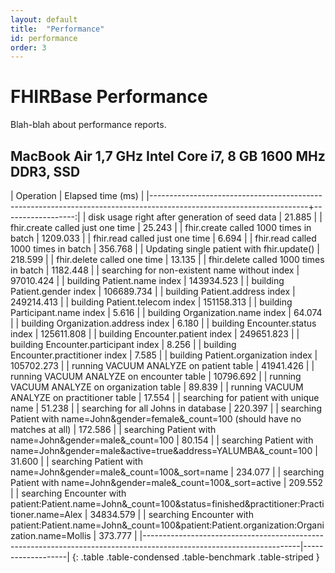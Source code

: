 ```yaml
---
layout: default
title:  "Performance"
id: performance
order: 3
---
```


# FHIRBase Performance

Blah-blah about performance reports.

## MacBook Air 1,7 GHz Intel Core i7, 8 GB 1600 MHz DDR3, SSD

| Operation                                                                                                           | Elapsed time (ms) |
|---------------------------------------------------------------------------------------------------------------------+------------------:|
| disk usage right after generation of seed data                                                                      |            21.885 |
| fhir.create called just one time                                                                                    |            25.243 |
| fhir.create called 1000 times in batch                                                                              |          1209.033 |
| fhir.read called just one time                                                                                      |             6.694 |
| fhir.read called 1000 times in batch                                                                                |           356.768 |
| Updating single patient with fhir.update()                                                                          |           218.599 |
| fhir.delete called one time                                                                                         |            13.135 |
| fhir.delete called 1000 times in batch                                                                              |          1182.448 |
| searching for non-existent name without index                                                                       |         97010.424 |
| building Patient.name index                                                                                         |        143934.523 |
| building Patient.gender index                                                                                       |        106689.734 |
| building Patient.address index                                                                                      |        249214.413 |
| building Patient.telecom index                                                                                      |        151158.313 |
| building Participant.name index                                                                                     |             5.616 |
| building Organization.name index                                                                                    |            64.074 |
| building Organization.address index                                                                                 |             6.180 |
| building Encounter.status index                                                                                     |        125611.808 |
| building Encounter.patient index                                                                                    |        249651.823 |
| building Encounter.participant index                                                                                |             8.256 |
| building Encounter.practitioner index                                                                               |             7.585 |
| building Patient.organization index                                                                                 |        105702.273 |
| running VACUUM ANALYZE on patient table                                                                             |         41941.426 |
| running VACUUM ANALYZE on encounter table                                                                           |         10796.692 |
| running VACUUM ANALYZE on organization table                                                                        |            89.839 |
| running VACUUM ANALYZE on practitioner table                                                                        |            17.554 |
| searching for patient with unique name                                                                              |            51.238 |
| searching for all Johns in database                                                                                 |           220.397 |
| searching Patient with name=John&gender=female&_count=100 (should have no matches at all)                           |           172.586 |
| searching Patient with name=John&gender=male&_count=100                                                             |            80.154 |
| searching Patient with name=John&gender=male&active=true&address=YALUMBA&_count=100                                 |            31.600 |
| searching Patient with name=John&gender=male&_count=100&_sort=name                                                  |           234.077 |
| searching Patient with name=John&gender=male&_count=100&_sort=active                                                |           209.552 |
| searching Encounter with patient:Patient.name=John&_count=100&status=finished&practitioner:Practitioner.name=Alex   |         34834.579 |
| searching Encounter with patient:Patient.name=John&_count=100&patient:Patient.organization:Organization.name=Mollis |           373.777 |
|---------------------------------------------------------------------------------------------------------------------|-------------------|
{: .table .table-condensed .table-benchmark .table-striped }
